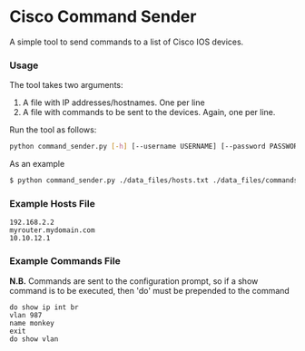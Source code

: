 # Cisco Command Sender
A simple tool to send commands to a list of Cisco IOS devices.

### Usage
The tool takes two arguments:
1. A file with IP addresses/hostnames. One per line
2. A file with commands to be sent to the devices. Again, one per line.

Run the tool as follows:
```bash
python command_sender.py [-h] [--username USERNAME] [--password PASSWORD] hosts_file cmd_file
```
As an example
```bash
$ python command_sender.py ./data_files/hosts.txt ./data_files/commands.txt
```

### Example Hosts File
```text
192.168.2.2
myrouter.mydomain.com
10.10.12.1
```
### Example Commands File
**N.B.** Commands are sent to the configuration prompt, so if a show command is to be executed, then 'do' must be prepended to the command
```text
do show ip int br
vlan 987
name monkey
exit
do show vlan
```